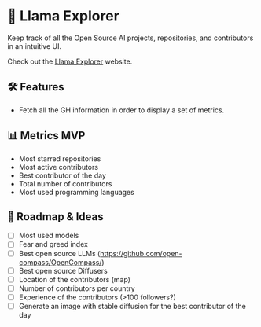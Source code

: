 # 🦙 Llama Explorer

Keep track of all the Open Source AI projects, repositories, and contributors in an intuitive UI.

Check out the [Llama Explorer](https://llama-explorer.joandko.io/) website.

## 🛠️ Features

- Fetch all the GH information in order to display a set of metrics.

## 📊 Metrics MVP

- Most starred repositories
- Most active contributors
- Best contributor of the day
- Total number of contributors
- Most used programming languages

## 🚀 Roadmap & Ideas

- [ ] Most used models
- [ ] Fear and greed index
- [ ] Best open source LLMs (https://github.com/open-compass/OpenCompass/)
- [ ] Best open source Diffusers
- [ ] Location of the contributors (map)
- [ ] Number of contributors per country
- [ ] Experience of the contributors (>100 followers?)
- [ ] Generate an image with stable diffusion for the best contributor of the day